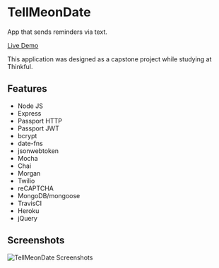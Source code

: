 # TellMeonDate
App that sends reminders via text.

[Live Demo](http://tellmeon.date)

This application was designed as a capstone project while studying at Thinkful.

## Features
- Node JS
- Express
- Passport HTTP
- Passport JWT
- bcrypt
- date-fns
- jsonwebtoken
- Mocha
- Chai
- Morgan
- Twilio
- reCAPTCHA
- MongoDB/mongoose
- TravisCI
- Heroku
- jQuery

## Screenshots
![TellMeonDate Screenshots](https://andyamaya.com/downloads/downloads/tellmeon.date.png "TellMeonDate ScreenShots")



